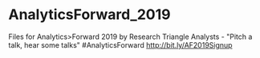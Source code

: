 # AnalyticsForward_2019
Files for Analytics>Forward 2019 by Research Triangle Analysts - "Pitch a talk, hear some talks" #AnalyticsForward http://bit.ly/AF2019Signup
